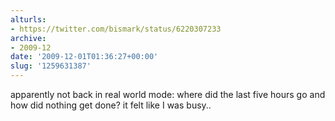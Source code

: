 ```yaml
---
alturls:
- https://twitter.com/bismark/status/6220307233
archive:
- 2009-12
date: '2009-12-01T01:36:27+00:00'
slug: '1259631387'
---
```


apparently not back in real world mode: where did the last five hours go and how did nothing get done? it felt like I was busy..

